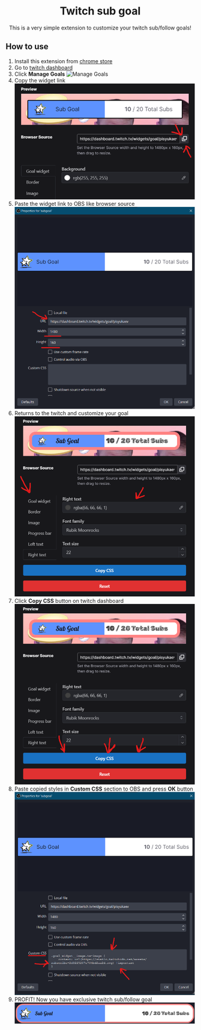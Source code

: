 <h1 align="center">Twitch sub goal</h1>

<p align="center">This is a very simple extension to customize your twitch sub/follow goals!</p>

## How to use

1. Install this extension from [chrome store](https://chrome.google.com/webstore/detail/twitch-sub-goal/heapnplmfdahfoanhpibmpmkkhiignim)
2. Go to [twitch dashboard](https://dashboard.twitch.tv/)
3. Click **Manage Goals** ![Manage Goals](/.github/assets/manage_goals.png)
4. Copy the widget link ![widget link](/.github/assets/widget_link.png)
5. Paste the widget link to OBS like browser source ![widget link obs](/.github/assets/widget_link_obs.png)
6. Returns to the twitch and customize your goal ![customized goal](/.github/assets/customize_goal.png)
7. Click **Copy CSS** button on twitch dashboard ![Copy CSS button](/.github/assets/copy_css_btn.png)
8. Paste copied styles in **Custom CSS** section to OBS and press **OK** button ![css in obs](/.github/assets/css_in_obs.png)
9. PROFIT! Now you have exclusive twitch sub/follow goal ![exclusive goal](/.github/assets/exclusive_goal.png)
